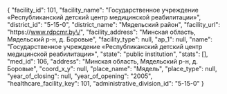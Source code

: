 {
    "facility_id": 101,
    "facility_name": "Государственное учреждение «Республиканский детский центр медицинской реабилитации»",
    "district_id": "5-15-0",
    "district_name": "Мядельский район",
    "facility_url": "https:\/\/www.rdpcmr.by\/",
    "facility_address": "Минская область, Мядельский р-н, д. Боровые",
    "facility_type": null,
    "ap_1": null,
    "name": "Государственное учреждение «Республиканский детский центр медицинской реабилитации»",
    "state": "public institution",
    "stats": [],
    "med_id": 106,
    "address": "Минская область, Мядельский р-н, д. Боровые",
    "coord_x_y": null,
    "place_name": "Мядель",
    "place_type": null,
    "year_of_closing": null,
    "year_of_opening": "2005",
    "healthcare_facility_key": 101,
    "administrative_division_id": "5-15-0"
}